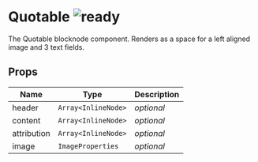 # Quotable ![ready](status-images/ready.svg)

The Quotable blocknode component. Renders as a space for a left aligned image and 3 text fields.

<!-- STORY -->

## Props

Name | Type | Description
--- | --- | ---
header | `Array<InlineNode>` | _optional_
content | `Array<InlineNode>` | _optional_
attribution | `Array<InlineNode>` | _optional_
image | `ImageProperties` | _optional_
